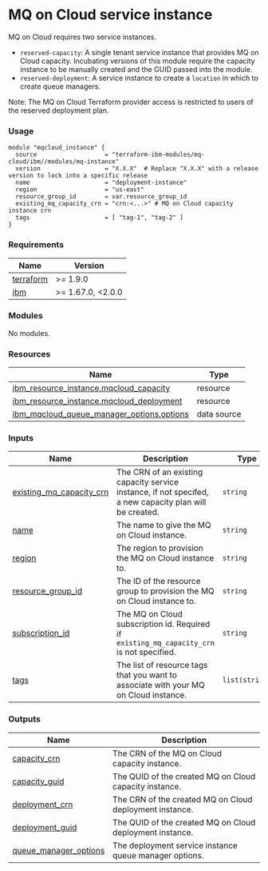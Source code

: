 # MQ on Cloud service instance

MQ on Cloud requires two service instances.

- `reserved-capacity`: A single tenant service instance that provides MQ on Cloud capacity. Incubating versions of this module require the capacity instance to be manually created and the GUID passed into the module.
- `reserved-deployment`: A service instance to create a `location` in which to create queue managers.

Note: The MQ on Cloud Terraform provider access is restricted to users of the reserved deployment plan.

### Usage

```hcl
module "mqcloud_instance" {
  source                   = "terraform-ibm-modules/mq-cloud/ibm//modules/mq-instance"
  version                  = "X.X.X"  # Replace "X.X.X" with a release version to lock into a specific release
  name                     = "deployment-instance"
  region                   = "us-east"
  resource_group_id        = var.resource_group_id
  existing_mq_capacity_crn = "crn:<...>" # MQ on Cloud capacity instance crn
  tags                     = [ "tag-1", "tag-2" ]
}
```

<!-- The following content is automatically populated by the pre-commit hook -->
<!-- BEGINNING OF PRE-COMMIT-TERRAFORM DOCS HOOK -->
### Requirements

| Name | Version |
|------|---------|
| <a name="requirement_terraform"></a> [terraform](#requirement\_terraform) | >= 1.9.0 |
| <a name="requirement_ibm"></a> [ibm](#requirement\_ibm) | >= 1.67.0, <2.0.0 |

### Modules

No modules.

### Resources

| Name | Type |
|------|------|
| [ibm_resource_instance.mqcloud_capacity](https://registry.terraform.io/providers/ibm-cloud/ibm/latest/docs/resources/resource_instance) | resource |
| [ibm_resource_instance.mqcloud_deployment](https://registry.terraform.io/providers/ibm-cloud/ibm/latest/docs/resources/resource_instance) | resource |
| [ibm_mqcloud_queue_manager_options.options](https://registry.terraform.io/providers/ibm-cloud/ibm/latest/docs/data-sources/mqcloud_queue_manager_options) | data source |

### Inputs

| Name | Description | Type | Default | Required |
|------|-------------|------|---------|:--------:|
| <a name="input_existing_mq_capacity_crn"></a> [existing\_mq\_capacity\_crn](#input\_existing\_mq\_capacity\_crn) | The CRN of an existing capacity service instance, if not specifed, a new capacity plan will be created. | `string` | `null` | no |
| <a name="input_name"></a> [name](#input\_name) | The name to give the MQ on Cloud instance. | `string` | n/a | yes |
| <a name="input_region"></a> [region](#input\_region) | The region to provision the MQ on Cloud instance to. | `string` | n/a | yes |
| <a name="input_resource_group_id"></a> [resource\_group\_id](#input\_resource\_group\_id) | The ID of the resource group to provision the MQ on Cloud instance to. | `string` | n/a | yes |
| <a name="input_subscription_id"></a> [subscription\_id](#input\_subscription\_id) | The MQ on Cloud subscription id. Required if `existing_mq_capacity_crn` is not specified. | `string` | `null` | no |
| <a name="input_tags"></a> [tags](#input\_tags) | The list of resource tags that you want to associate with your MQ on Cloud instance. | `list(string)` | `[]` | no |

### Outputs

| Name | Description |
|------|-------------|
| <a name="output_capacity_crn"></a> [capacity\_crn](#output\_capacity\_crn) | The CRN of the MQ on Cloud capacity instance. |
| <a name="output_capacity_guid"></a> [capacity\_guid](#output\_capacity\_guid) | The QUID of the created MQ on Cloud capacity instance. |
| <a name="output_deployment_crn"></a> [deployment\_crn](#output\_deployment\_crn) | The CRN of the created MQ on Cloud deployment instance. |
| <a name="output_deployment_guid"></a> [deployment\_guid](#output\_deployment\_guid) | The QUID of the created MQ on Cloud deployment instance. |
| <a name="output_queue_manager_options"></a> [queue\_manager\_options](#output\_queue\_manager\_options) | The deployment service instance queue manager options. |
<!-- END OF PRE-COMMIT-TERRAFORM DOCS HOOK -->
